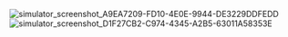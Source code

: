 ![simulator_screenshot_A9EA7209-FD10-4E0E-9944-DE3229DDFEDD](https://github.com/palaksatti/H4X0R-iOS/assets/110411136/3167588d-5119-4a74-b8b2-8d19287ed926)
![simulator_screenshot_D1F27CB2-C974-4345-A2B5-63011A58353E](https://github.com/palaksatti/H4X0R-iOS/assets/110411136/650791a0-a303-45ad-87f3-d726a1ecf04d)
